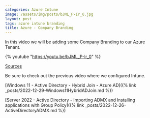 ```yaml
---
categories: Azure Intune
image: /assets/img/posts/bJML_P-Ir_0.jpg
layout: post
tags: azure intune branding
title: Azure - Company Branding
---
```


In this video we will be adding some Company Branding to our Azure Tenant.

{% youtube "https://youtu.be/bJML_P-Ir_0" %}

[Sources](https://learn.microsoft.com/en-us/azure/active-directory/fundamentals/customize-branding)

Be sure to check out the previous video where we configured Intune.

[Windows 11 - Active Directory - Hybrid Join - Azure AD]({% link _posts/2022-12-29-Windows11HybridADJoin.md %})

[Server 2022 - Active Directory - Importing ADMX and Installing applications with Group Policy]({% link _posts/2022-12-26-ActiveDirectoryADMX.md %})